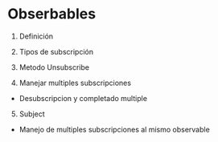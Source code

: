 # Obserbables

1. Definición

2. Tipos de subscripción

3. Metodo Unsubscribe

4. Manejar multiples subscripciones
  * Desubscripcion y completado multiple

5. Subject
  * Manejo de multiples subscripciones al mismo observable

